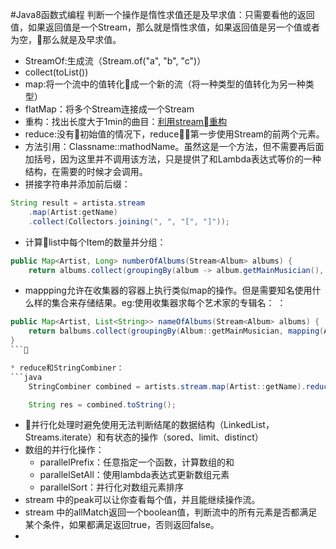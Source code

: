#Java8函数式编程
    判断一个操作是惰性求值还是及早求值：只需要看他的返回值，如果返回值是一个Stream，那么就是惰性求值，如果返回值是另一个值或者为空，那么就是及早求值。

* StreamOf:生成流（Stream.of("a", "b", "c")）
* collect(toList())
* map:将一个流中的值转化成一个新的流（将一种类型的值转化为另一种类型）
* flatMap：将多个Stream连接成一个Stream
* 重构：找出长度大于1min的曲目：[利用stream重构](/Users/jingjie/Documents/markdown/images/java8/Stream重构.jpg)
* reduce:没有初始值的情况下，reduce第一步使用Stream的前两个元素。
* 方法引用：Classname::mathodName。虽然这是一个方法，但不需要再后面加括号，因为这里并不调用该方法，只是提供了和Lambda表达式等价的一种结构，在需要的时候才会调用。
* 拼接字符串并添加前后缀：

```java
String result = artista.stream
    .map(Artist:getName)
    .collect(Collectors.joining(", ", "[", "]"));
```

* 计算list中每个Item的数量并分组：

```java
public Map<Artist, Long> numberOfAlbums(Stream<Album> albums) {
    return albums.collect(groupingBy(album -> album.getMainMusician(), counting()));
```

* mappping允许在收集器的容器上执行类似map的操作。但是需要知名使用什么样的集合来存储结果。eg:使用收集器求每个艺术家的专辑名：
：
```java
public Map<Artist, List<String>> nameOfAlbums(Stream<Album> albums) {
    return balbums.collect(groupingBy(Album::getMainMusician, mapping(Album::getName, toList)))
}
```

* reduce和StringCombiner：
```java
    StringCombiner combined = artists.stream.map(Artist::getName).reduce(new StringCombiner(", ", "[", "]"), StringCombiner::add, StringCombiner::merge);

    String res = combined.toString();
```

* 并行化处理时避免使用无法判断结尾的数据结构（LinkedList，Streams.iterate）和有状态的操作（sored、limit、distinct）
* 数组的并行化操作：
    - parallelPrefix：任意指定一个函数，计算数组的和
    - parallelSetAll：使用lambda表达式更新数组元素
    - parallelSort：并行化对数组元素排序
* stream 中的peak可以让你查看每个值，并且能继续操作流。
* stream 中的allMatch返回一个boolean值，判断流中的所有元素是否都满足某个条件，如果都满足返回true，否则返回false。
* 
